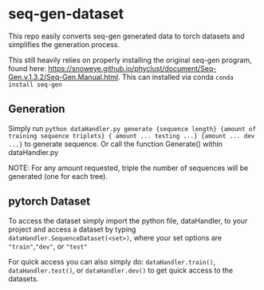 # seq-gen-dataset
This repo easily converts seq-gen generated data to torch datasets and simplifies the generation process. 

This still heavily relies on properly installing the original seq-gen program, found here: https://snoweye.github.io/phyclust/document/Seq-Gen.v.1.3.2/Seq-Gen.Manual.html. This can installed via conda `conda install seq-gen`
## Generation
Simply run `python dataHandler.py generate {sequence length} {amount of training sequence triplets} { amount ... testing ...} {amount ... dev ...}` to generate sequence. Or call the function Generate() within dataHandler.py

NOTE: For any amount requested, triple the number of sequences will be generated (one for each tree).
## pytorch Dataset
To access the dataset simply import the python file, dataHandler, to your project and access a dataset by typing `dataHandler.SequenceDataset(<set>)`, where your set options are `"train"`,`"dev"`, or `"test"`

For quick access you can also simply do: `dataHandler.train()`, `dataHandler.test()`, or `dataHandler.dev()` to get quick access to the datasets.
